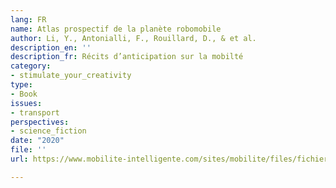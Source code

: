 ```yaml
---
lang: FR
name: Atlas prospectif de la planète robomobile
author: Li, Y., Antonialli, F., Rouillard, D., & et al.
description_en: ''
description_fr: Récits d’anticipation sur la mobilté
category:
- stimulate_your_creativity
type:
- Book
issues:
- transport
perspectives:
- science_fiction
date: "2020"
file: ''
url: https://www.mobilite-intelligente.com/sites/mobilite/files/fichiers/2020/06/PP_ATLAS_ROBOMOBILE_FR_v6_1.pdf

---
```

